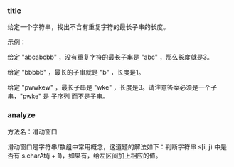 ### title

给定一个字符串，找出不含有重复字符的最长子串的长度。

示例：

给定 "abcabcbb" ，没有重复字符的最长子串是 "abc" ，那么长度就是3。

给定 "bbbbb" ，最长的子串就是 "b" ，长度是1。

给定 "pwwkew" ，最长子串是 "wke" ，长度是3。请注意答案必须是一个子串，"pwke" 是 子序列  而不是子串。

### analyze

方法名：滑动窗口

滑动窗口是字符串/数组中常用概念，这道题的解法如下：判断字符串 s[i, j) 中是否有 s.charAt(j + 1)，如果有，给左区间加上相应的值。